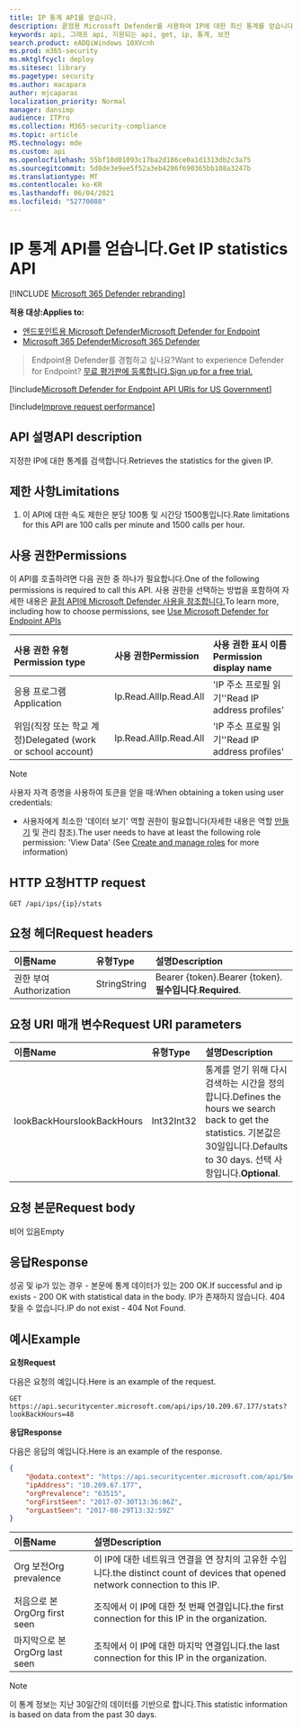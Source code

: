 ```yaml
---
title: IP 통계 API를 얻습니다.
description: 끝점용 Microsoft Defender를 사용하여 IP에 대한 최신 통계를 얻습니다.
keywords: api, 그래프 api, 지원되는 api, get, ip, 통계, 보전
search.product: eADQiWindows 10XVcnh
ms.prod: m365-security
ms.mktglfcycl: deploy
ms.sitesec: library
ms.pagetype: security
ms.author: macapara
author: mjcaparas
localization_priority: Normal
manager: dansimp
audience: ITPro
ms.collection: M365-security-compliance
ms.topic: article
MS.technology: mde
ms.custom: api
ms.openlocfilehash: 55bf10d01093c17ba2d186ce0a1d1313db2c3a75
ms.sourcegitcommit: 5d8de3e9ee5f52a3eb4206f690365bb108a3247b
ms.translationtype: MT
ms.contentlocale: ko-KR
ms.lasthandoff: 06/04/2021
ms.locfileid: "52770088"
---
```

# <a name="get-ip-statistics-api"></a><span data-ttu-id="c7097-104">IP 통계 API를 얻습니다.</span><span class="sxs-lookup"><span data-stu-id="c7097-104">Get IP statistics API</span></span>

[!INCLUDE [Microsoft 365 Defender rebranding](../../includes/microsoft-defender.md)]

<span data-ttu-id="c7097-105">**적용 대상:**</span><span class="sxs-lookup"><span data-stu-id="c7097-105">**Applies to:**</span></span>
- [<span data-ttu-id="c7097-106">엔드포인트용 Microsoft Defender</span><span class="sxs-lookup"><span data-stu-id="c7097-106">Microsoft Defender for Endpoint</span></span>](https://go.microsoft.com/fwlink/p/?linkid=2154037)
- [<span data-ttu-id="c7097-107">Microsoft 365 Defender</span><span class="sxs-lookup"><span data-stu-id="c7097-107">Microsoft 365 Defender</span></span>](https://go.microsoft.com/fwlink/?linkid=2118804)

> <span data-ttu-id="c7097-108">Endpoint용 Defender를 경험하고 싶나요?</span><span class="sxs-lookup"><span data-stu-id="c7097-108">Want to experience Defender for Endpoint?</span></span> [<span data-ttu-id="c7097-109">무료 평가판에 등록합니다.</span><span class="sxs-lookup"><span data-stu-id="c7097-109">Sign up for a free trial.</span></span>](https://www.microsoft.com/microsoft-365/windows/microsoft-defender-atp?ocid=docs-wdatp-exposedapis-abovefoldlink) 

[!include[Microsoft Defender for Endpoint API URIs for US Government](../../includes/microsoft-defender-api-usgov.md)]

[!include[Improve request performance](../../includes/improve-request-performance.md)]

## <a name="api-description"></a><span data-ttu-id="c7097-110">API 설명</span><span class="sxs-lookup"><span data-stu-id="c7097-110">API description</span></span>
<span data-ttu-id="c7097-111">지정한 IP에 대한 통계를 검색합니다.</span><span class="sxs-lookup"><span data-stu-id="c7097-111">Retrieves the statistics for the given IP.</span></span>

## <a name="limitations"></a><span data-ttu-id="c7097-112">제한 사항</span><span class="sxs-lookup"><span data-stu-id="c7097-112">Limitations</span></span>
1. <span data-ttu-id="c7097-113">이 API에 대한 속도 제한은 분당 100통 및 시간당 1500통입니다.</span><span class="sxs-lookup"><span data-stu-id="c7097-113">Rate limitations for this API are 100 calls per minute and 1500 calls per hour.</span></span>

## <a name="permissions"></a><span data-ttu-id="c7097-114">사용 권한</span><span class="sxs-lookup"><span data-stu-id="c7097-114">Permissions</span></span>
<span data-ttu-id="c7097-115">이 API를 호출하려면 다음 권한 중 하나가 필요합니다.</span><span class="sxs-lookup"><span data-stu-id="c7097-115">One of the following permissions is required to call this API.</span></span> <span data-ttu-id="c7097-116">사용 권한을 선택하는 방법을 포함하여 자세한 내용은 [끝점 API에 Microsoft Defender 사용을 참조합니다.](apis-intro.md)</span><span class="sxs-lookup"><span data-stu-id="c7097-116">To learn more, including how to choose permissions, see [Use Microsoft Defender for Endpoint APIs](apis-intro.md)</span></span>

<span data-ttu-id="c7097-117">사용 권한 유형</span><span class="sxs-lookup"><span data-stu-id="c7097-117">Permission type</span></span> |   <span data-ttu-id="c7097-118">사용 권한</span><span class="sxs-lookup"><span data-stu-id="c7097-118">Permission</span></span>  |   <span data-ttu-id="c7097-119">사용 권한 표시 이름</span><span class="sxs-lookup"><span data-stu-id="c7097-119">Permission display name</span></span>
:---|:---|:---
<span data-ttu-id="c7097-120">응용 프로그램</span><span class="sxs-lookup"><span data-stu-id="c7097-120">Application</span></span> |   <span data-ttu-id="c7097-121">Ip.Read.All</span><span class="sxs-lookup"><span data-stu-id="c7097-121">Ip.Read.All</span></span> |   <span data-ttu-id="c7097-122">'IP 주소 프로필 읽기'</span><span class="sxs-lookup"><span data-stu-id="c7097-122">'Read IP address profiles'</span></span>
<span data-ttu-id="c7097-123">위임(직장 또는 학교 계정)</span><span class="sxs-lookup"><span data-stu-id="c7097-123">Delegated (work or school account)</span></span> | <span data-ttu-id="c7097-124">Ip.Read.All</span><span class="sxs-lookup"><span data-stu-id="c7097-124">Ip.Read.All</span></span> |  <span data-ttu-id="c7097-125">'IP 주소 프로필 읽기'</span><span class="sxs-lookup"><span data-stu-id="c7097-125">'Read IP address profiles'</span></span>

>[!NOTE]
> <span data-ttu-id="c7097-126">사용자 자격 증명을 사용하여 토큰을 얻을 때:</span><span class="sxs-lookup"><span data-stu-id="c7097-126">When obtaining a token using user credentials:</span></span>
>- <span data-ttu-id="c7097-127">사용자에게 최소한 '데이터 보기' 역할 권한이 필요합니다(자세한 내용은 역할 [만들기](user-roles.md) 및 관리 참조).</span><span class="sxs-lookup"><span data-stu-id="c7097-127">The user needs to have at least the following role permission: 'View Data' (See [Create and manage roles](user-roles.md) for more information)</span></span>

## <a name="http-request"></a><span data-ttu-id="c7097-128">HTTP 요청</span><span class="sxs-lookup"><span data-stu-id="c7097-128">HTTP request</span></span>

```http
GET /api/ips/{ip}/stats
```

## <a name="request-headers"></a><span data-ttu-id="c7097-129">요청 헤더</span><span class="sxs-lookup"><span data-stu-id="c7097-129">Request headers</span></span>

<span data-ttu-id="c7097-130">이름</span><span class="sxs-lookup"><span data-stu-id="c7097-130">Name</span></span> | <span data-ttu-id="c7097-131">유형</span><span class="sxs-lookup"><span data-stu-id="c7097-131">Type</span></span> | <span data-ttu-id="c7097-132">설명</span><span class="sxs-lookup"><span data-stu-id="c7097-132">Description</span></span>
:---|:---|:---
<span data-ttu-id="c7097-133">권한 부여</span><span class="sxs-lookup"><span data-stu-id="c7097-133">Authorization</span></span> | <span data-ttu-id="c7097-134">String</span><span class="sxs-lookup"><span data-stu-id="c7097-134">String</span></span> | <span data-ttu-id="c7097-135">Bearer {token}.</span><span class="sxs-lookup"><span data-stu-id="c7097-135">Bearer {token}.</span></span> <span data-ttu-id="c7097-136">**필수입니다**.</span><span class="sxs-lookup"><span data-stu-id="c7097-136">**Required**.</span></span>

## <a name="request-uri-parameters"></a><span data-ttu-id="c7097-137">요청 URI 매개 변수</span><span class="sxs-lookup"><span data-stu-id="c7097-137">Request URI parameters</span></span>

<span data-ttu-id="c7097-138">이름</span><span class="sxs-lookup"><span data-stu-id="c7097-138">Name</span></span> | <span data-ttu-id="c7097-139">유형</span><span class="sxs-lookup"><span data-stu-id="c7097-139">Type</span></span> | <span data-ttu-id="c7097-140">설명</span><span class="sxs-lookup"><span data-stu-id="c7097-140">Description</span></span>
:---|:---|:---
<span data-ttu-id="c7097-141">lookBackHours</span><span class="sxs-lookup"><span data-stu-id="c7097-141">lookBackHours</span></span> | <span data-ttu-id="c7097-142">Int32</span><span class="sxs-lookup"><span data-stu-id="c7097-142">Int32</span></span> | <span data-ttu-id="c7097-143">통계를 얻기 위해 다시 검색하는 시간을 정의합니다.</span><span class="sxs-lookup"><span data-stu-id="c7097-143">Defines the hours we search back to get the statistics.</span></span> <span data-ttu-id="c7097-144">기본값은 30일입니다.</span><span class="sxs-lookup"><span data-stu-id="c7097-144">Defaults to 30 days.</span></span> <span data-ttu-id="c7097-145">선택 사항입니다.</span><span class="sxs-lookup"><span data-stu-id="c7097-145">**Optional**.</span></span>

## <a name="request-body"></a><span data-ttu-id="c7097-146">요청 본문</span><span class="sxs-lookup"><span data-stu-id="c7097-146">Request body</span></span>
<span data-ttu-id="c7097-147">비어 있음</span><span class="sxs-lookup"><span data-stu-id="c7097-147">Empty</span></span>

## <a name="response"></a><span data-ttu-id="c7097-148">응답</span><span class="sxs-lookup"><span data-stu-id="c7097-148">Response</span></span>
<span data-ttu-id="c7097-149">성공 및 ip가 있는 경우 - 본문에 통계 데이터가 있는 200 OK.</span><span class="sxs-lookup"><span data-stu-id="c7097-149">If successful and ip exists - 200 OK with statistical data in the body.</span></span> <span data-ttu-id="c7097-150">IP가 존재하지 않습니다. 404 찾을 수 없습니다.</span><span class="sxs-lookup"><span data-stu-id="c7097-150">IP do not exist - 404 Not Found.</span></span>


## <a name="example"></a><span data-ttu-id="c7097-151">예시</span><span class="sxs-lookup"><span data-stu-id="c7097-151">Example</span></span>

<span data-ttu-id="c7097-152">**요청**</span><span class="sxs-lookup"><span data-stu-id="c7097-152">**Request**</span></span>

<span data-ttu-id="c7097-153">다음은 요청의 예입니다.</span><span class="sxs-lookup"><span data-stu-id="c7097-153">Here is an example of the request.</span></span>

```http
GET https://api.securitycenter.microsoft.com/api/ips/10.209.67.177/stats?lookBackHours=48
```

<span data-ttu-id="c7097-154">**응답**</span><span class="sxs-lookup"><span data-stu-id="c7097-154">**Response**</span></span>

<span data-ttu-id="c7097-155">다음은 응답의 예입니다.</span><span class="sxs-lookup"><span data-stu-id="c7097-155">Here is an example of the response.</span></span>


```json
{
    "@odata.context": "https://api.securitycenter.microsoft.com/api/$metadata#microsoft.windowsDefenderATP.api.InOrgIPStats",
    "ipAddress": "10.209.67.177",
    "orgPrevalence": "63515",
    "orgFirstSeen": "2017-07-30T13:36:06Z",
    "orgLastSeen": "2017-08-29T13:32:59Z"
}
```


| <span data-ttu-id="c7097-156">이름</span><span class="sxs-lookup"><span data-stu-id="c7097-156">Name</span></span> | <span data-ttu-id="c7097-157">설명</span><span class="sxs-lookup"><span data-stu-id="c7097-157">Description</span></span> |
| :--- | :---------- |
| <span data-ttu-id="c7097-158">Org 보전</span><span class="sxs-lookup"><span data-stu-id="c7097-158">Org prevalence</span></span> | <span data-ttu-id="c7097-159">이 IP에 대한 네트워크 연결을 연 장치의 고유한 수입니다.</span><span class="sxs-lookup"><span data-stu-id="c7097-159">the distinct count of devices that opened network connection to this IP.</span></span> |
| <span data-ttu-id="c7097-160">처음으로 본 Org</span><span class="sxs-lookup"><span data-stu-id="c7097-160">Org first seen</span></span> | <span data-ttu-id="c7097-161">조직에서 이 IP에 대한 첫 번째 연결입니다.</span><span class="sxs-lookup"><span data-stu-id="c7097-161">the first connection for this IP in the organization.</span></span> |
| <span data-ttu-id="c7097-162">마지막으로 본 Org</span><span class="sxs-lookup"><span data-stu-id="c7097-162">Org last seen</span></span>  | <span data-ttu-id="c7097-163">조직에서 이 IP에 대한 마지막 연결입니다.</span><span class="sxs-lookup"><span data-stu-id="c7097-163">the last connection for this IP in the organization.</span></span> |

> [!NOTE]
> <span data-ttu-id="c7097-164">이 통계 정보는 지난 30일간의 데이터를 기반으로 합니다.</span><span class="sxs-lookup"><span data-stu-id="c7097-164">This statistic information is based on data from the past 30 days.</span></span> 
